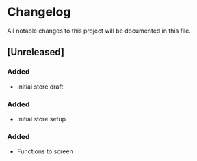 # Changelog

All notable changes to this project will be documented in this file.

## [Unreleased]

### Added
- Initial store draft

### Added
- Initial store setup

### Added
- Functions to screen

